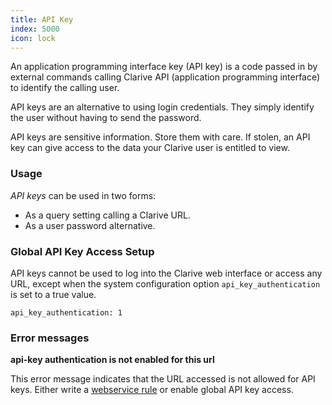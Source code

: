 ```yaml
---
title: API Key
index: 5000
icon: lock
---
```


An application programming interface key (API key) is a code passed in by external commands calling Clarive API
(application programming interface) to identify the calling user.

API keys are an alternative to using login credentials. They simply identify the user without having to send the
password.

API keys are sensitive information. Store them with care. If stolen, an API key can give access to the data your Clarive
user is entitled to view.

### Usage

*API keys* can be used in two forms:

- As a query setting calling a Clarive URL.
- As a user password alternative.

### Global API Key Access Setup

API keys cannot be used to log into the Clarive web interface or access any URL, except when the system configuration
option `api_key_authentication` is set to a true value.

    api_key_authentication: 1


### Error messages

**api-key authentication is not enabled for this url**

This error message indicates that the URL accessed is not allowed for API keys. Either write a [webservice
rule](/concepts/webservice) or enable global API key access.
